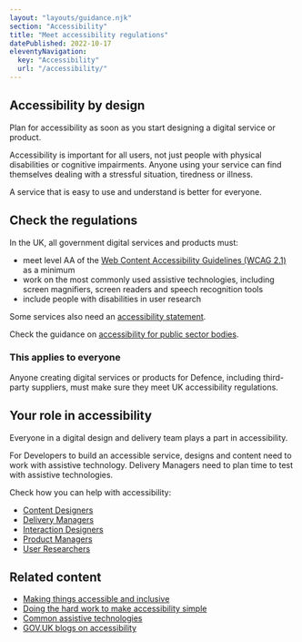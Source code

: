 ```yaml
---
layout: "layouts/guidance.njk"
section: "Accessibility"
title: "Meet accessibility regulations"
datePublished: 2022-10-17
eleventyNavigation:
  key: "Accessibility"
  url: "/accessibility/"
---
```


## Accessibility by design 

Plan for accessibility as soon as you start designing a digital service or product. 

Accessibility is important for all users, not just people with physical disabilities or cognitive impairments. Anyone using your service can find themselves dealing with a stressful situation, tiredness or illness.

A service that is easy to use and understand is better for everyone.

## Check the regulations

In the UK, all government digital services and products must:

- meet level AA of the [Web Content Accessibility Guidelines (WCAG 2.1)](https://www.w3.org/TR/WCAG21/) as a minimum
- work on the most commonly used assistive technologies, including screen magnifiers, screen readers and speech recognition tools
- include people with disabilities in user research

Some services also need an [accessibility statement](/accessibility/publishing-documents#accessibility-statements/).

Check the guidance on [accessibility for public sector bodies](https://www.gov.uk/guidance/accessibility-requirements-for-public-sector-websites-and-apps/).

### This applies to everyone

Anyone creating digital services or products for Defence, including third-party suppliers, must make sure they meet UK accessibility regulations. 

## Your role in accessibility

Everyone in a digital design and delivery team plays a part in accessibility.

For Developers to build an accessible service, designs and content need to work with assistive technology. Delivery Managers need to plan time to test with assistive technologies. 

Check how you can help with accessibility:

- [Content Designers](/accessibility/meet-accessibility-regulations/content-designers/)
- [Delivery Managers](/accessibility/meet-accessibility-regulations/delivery-managers/)
- [Interaction Designers](/accessibility/meet-accessibility-regulations/interaction-designers/)
- [Product Managers](/accessibility/meet-accessibility-regulations/product-managers/)
- [User Researchers](/accessibility/meet-accessibility-regulations/user-researchers/)

## Related content

- [Making things accessible and inclusive](https://www.gov.uk/guidance/make-things-accessible/)
- [Doing the hard work to make accessibility simple](https://gds.blog.gov.uk/2016/05/19/doing-the-hard-work-to-make-accessibility-simple/)
- [Common assistive technologies](https://www.gov.uk/government/publications/assistive-technology-definition-and-safe-use/assistive-technology-definition-and-safe-use/)
- [GOV.UK blogs on accessibility](https://accessibility.blog.gov.uk/)
